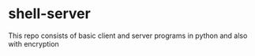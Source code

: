 # shell-server

This repo consists of basic client and server programs in python and also with encryption
